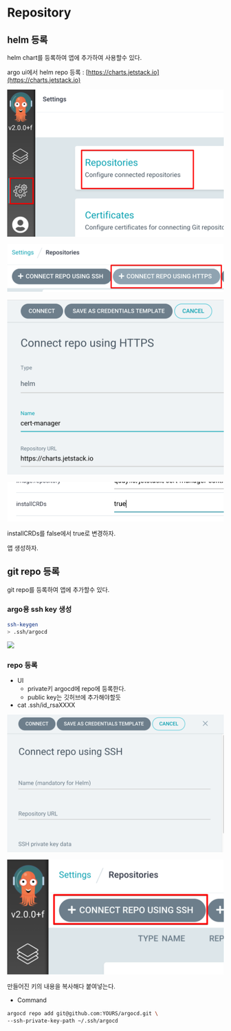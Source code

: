 # Repository

## helm 등록

helm chart를 등록하여 앱에 추가하여 사용할수 있다.

argo ui에서 helm repo 등록 : [https://charts.jetstack.io](https://charts.jetstack.io)

![](../.gitbook/assets/argocd-repository-01.png)

![](../.gitbook/assets/argocd-repository-02.png)

![](../.gitbook/assets/argocd-repository-03.png)

![](../.gitbook/assets/argocd-repository-04.png)

installCRDs를 false에서 true로 변경하자.

앱 생성하자.

## git repo 등록

git repo를 등록하여 앱에 추가할수 있다.

### argo용 ssh key 생성

```bash
ssh-keygen
> .ssh/argocd
```

![](https://github.com/teamsmiley/modern-ci-cd/.gitbook/assets/argocd-repo-04.png)

### repo 등록

- UI
  - private키 argocd에 repo에 등록한다.
  - public key는 깃허브에 추가해야할듯
- cat .ssh/id_rsaXXXX

![](../.gitbook/assets/argocd-repo-05.png)

![](../.gitbook/assets/argocd-repo-06.png)

만들어진 키의 내용을 복사해다 붙여넣는다.

- Command

```bash
argocd repo add git@github.com:YOURS/argocd.git \
--ssh-private-key-path ~/.ssh/argocd
```
